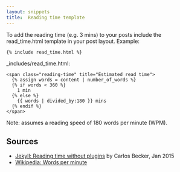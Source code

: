 ```yaml
---
layout: snippets
title:  Reading time template
---
```


To add the reading time (e.g. 3 mins) to your posts include the read_time.html template in your post layout. Example:

~~~
{% include read_time.html %}
~~~

_includes/read_time.html:

~~~
<span class="reading-time" title="Estimated read time">
  {% assign words = content | number_of_words %}
  {% if words < 360 %}
    1 min
  {% else %}
    {{ words | divided_by:180 }} mins
  {% endif %}
</span>
~~~

Note: assumes a reading speed of 180 words per minute (WPM). 

## Sources

- [Jekyll: Reading time without plugins](http://carlosbecker.com/posts/jekyll-reading-time-without-plugins/) by Carlos Becker, Jan 2015
- [Wikipedia: Words per minute](http://en.wikipedia.org/wiki/Words_per_minute)
